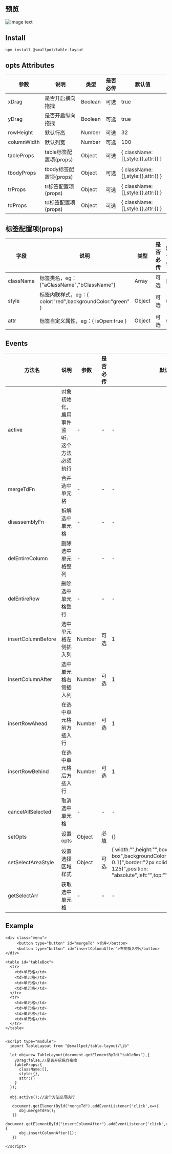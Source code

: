 
## 预览

![image text](https://github.com/SmallPot/table-layout/blob/main/public/preview.gif)

## Install

```
npm install @smallpot/table-layout
```

## opts Attributes

| 参数 | 说明 | 类型 | 是否必传 | 默认值 |
|-|-|-|-|-|
| xDrag | 是否开启横向拖拽 | Boolean | 可选 | true |
| yDrag | 是否开启纵向拖拽 | Boolean | 可选 | true |
| rowHeight | 默认行高 | Number | 可选 | 32 |
| columnWidth | 默认列宽 | Number | 可选 | 100 |
| tableProps | table标签配置项(props) | Object | 可选 | { className:[],style:{},attr:{} } |
| tbodyProps | tbody标签配置项(props) | Object | 可选 | { className:[],style:{},attr:{} } |
| trProps | tr标签配置项(props) | Object | 可选 | { className:[],style:{},attr:{} } |
| tdProps | td标签配置项(props) | Object | 可选 | { className:[],style:{},attr:{} } |



## 标签配置项(props) 

| 字段 | 说明 | 类型 | 是否必传 | 默认值 |
|-|-|-|-|-|
| className | 标签类名，eg：["aClassName","bClassName"] | Array | 可选 | [] |
| style | 标签内联样式，eg：{ color:"red",backgroundColor:"green" } | Object | 可选 | {} |
| attr | 标签自定义属性，eg：{ isOpen:true } | Object | 可选 | {} |


## Events

| 方法名 | 说明 | 参数 | 是否必传 | 默认值 |
|-|-|-|-|-|
| active | 对象初始化，启用事件监听，这个方法必须执行 | - | - | - |
| mergeTdFn | 合并选中单元格 | - | - | - |
| disassemblyFn | 拆解选中单元格 | - | - | - |
| delEntireColumn | 删除选中单元格整列 | - | - | - |
| delEntireRow | 删除选中单元格整行 | - | - | - |
| insertColumnBefore | 选中单元格左侧插入列 | Number | 可选 | 1 |
| insertColumnAfter | 选中单元格右侧插入列 | Number | 可选 | 1 |
| insertRowAhead | 在选中单元格前方插入行 | Number | 可选 | 1 |
| insertRowBehind | 在选中单元格后方插入行 | Number | 可选 | 1 |
| cancelAllSelected | 取消选中单元格 | - | - | - |
| setOpts | 设置opts | Object | 必填 | {} |
| setSelectAreaStyle | 设置选择区域样式 | Object | 可选 | { width:"",height:"",boxSizing:"border-box",backgroundColor:"rgba(0, 0, 0, 0.1)",border:"2px solid rgb(31, 187, 125)",position: "absolute",left:"",top:"",pointerEvents:"none"} |
| getSelectArr | 获取选中单元格 | - | - | - |



## Example

```
<div class="menu">
     <button type="button" id="mergeTd" >合并</button>
     <button type="button" id="insertColumnAfter">右侧插入列</button>
</div>

<table id="tableBox">
  <tr>
    <td>单元格</td>
    <td>单元格</td>
    <td>单元格</td>
    <td>单元格</td>
  </tr>
  <tr>
    <td>单元格</td>
    <td>单元格</td>
    <td>单元格</td>
    <td>单元格</td>
  </tr>
</table>


<script type="module">
  import TableLayout from "@smallpot/table-layout/lib"

  let obj=new TableLayout(document.getElementById("tableBox"),{
    yDrag:false,//是否开启纵向拖拽
    tableProps:{
      className:[],
      style:{},
      attr:{}
    }
  });

  obj.active();//这个方法必须执行

   document.getElementById("mergeTd").addEventListener('click',e=>{
      obj.mergeTdFn();
   })
   document.getElementById("insertColumnAfter").addEventListener('click',e=>{
      obj.insertColumnAfter(1);
   })

</script>
```
